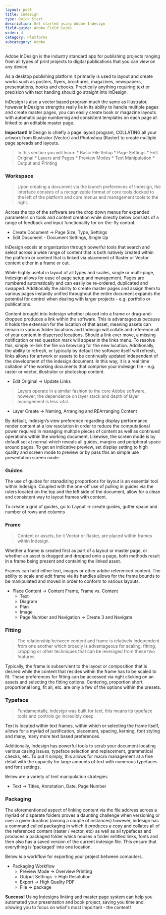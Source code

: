 ```yaml
---
layout: post
title: Indesign
type: Quick Start
description: Get started using Adobe Indesign
field-guide: Adobe Field Guide
order: 4
category: Platforms
subcategory: Adobe
---
```


Adobe InDesign is the industry standard app for publishing projects ranging from all types of print projects to digital publications that you can view on any device. 

As a desktop publishing platform it primarily is used to layout and create works such as posters, flyers, brochures, magazines, newspapers, presentations, books and ebooks. Practically anything requiring text or precision with text handing should go straight into InDesign.

InDesign is also a vector based program much the same as Illustrator, however InDesigns strengths really lie in its ability to handle multiple pages and create master pages, you can easily create book or magazine layouts with automatic page numbering and consistent templates on each page all linked to an editable master page. 

<div class="alert alert-warning"><strong>Important!</strong> InDesign is chiefly a page layout program, COLLATING all your artwork from Illustrator (Vector) and Photoshop (Raster) to create multiple page spreads and layouts.
</div>

> In this section you will learn:
    * Basic File Setup
    * Page Settings
    * Edit Original
    * Layers and Pages
    * Preview Modes
    * Text Manipulation
    * Output and Printing

### Workspace

>Upon creating a document via the launch preferences of Indesign, the interface consists of a recognizable format of core tools docked to the left of the platform and core menus and management tools to the right. 

Across the top of the software are the drop down menus for expanded parameters on tools and content creation while directly below consists of a range of feedback and input functionality for on-the-fly control. 

* Create Document → Page Size, Type, Settings
* Edit Document - Document Settings, Single Up

InDesign excels at organization through powerful tools that search and select across a wide range of content that is both natively created within the platform or content that is linked via placement of Raster or Vector content either in a frame or out. 

While highly useful in layout of all types and scales, single or multi-page, Indesign allows for ease of page setup and management. Pages are numbered automatically and can easily be re-ordered, duplicated and swapped. Additionally the ability to create master pages and assign them to various pages instantly unified throughout the entire document expands the potential for control when dealing with larger projects - e.g. portfolio or publications. 

Content brought into Indesign whether placed into a frame or drag-and-dropped produces a link within the software. This is advantageous because it holds the extension for the location of that asset, meaning assets can remain in various folder locations and Indesign will collate and reference all of your content in dispersed locations. Should a link ever move, a missing notification or red question mark will appear in the links menu. To resolve this, simply re-link the file via browsing for the new location. Additionally, the ability to refresh, or typically by default the software itself will refresh, links allows for artwork or assets to be continually updated independent of the development of the indesign document. In this way, it is a real time collation of the working documents that comprise your indesign file - e.g. raster or vector, illustrator or photoshop content. 

* Edit Original → Update Links

>Layers operate in a similar fashion to the core Adobe software, however, the dependence on layer stack and depth of layer management is less vital.

* Layer Create → Naming, Arranging and REArranging Content

By default, Indesign’s view preference regarding display performance render content at a low resolution in order to reduce the computational power required in managing multiple pieces of content as well as continued operations within the working document. Likewise, the screen mode is by default set at normal which reveals all guides, margins and peripheral space around pages. To get an indicative preview, set display setting to high quality and screen mode to preview or by pass this an simple use presentation screen mode. 


### Guides

The use of guides for stanadizing proportions for layout is an essential tool within Indesign. Coupled with the one-off use of pulling in guides via the rulers located on the top and the left side of the document, allow for a clean and consistent way to layout frames with content. 

<div class="alert alert-info"><span class="glyphicon glyphicon-hand-right" aria-hidden="true"></span> To create a grid of guides, go to Layout → create guides, gutter space and number of rows and columns
</div>


### Frame

>Content or assets, be it Vector or Raster, are placed within frames within Indesign. 

Whether a frame is created first as part of a layout or master page, or whether an asset is dragged and dropped onto a page, both methods result in a frame being present and containing the linked asset. 

Frames can hold either text, images or other adobe referenced content. The ability to scale and edit frame via its handles allows for the frame bounds to be manipulated and moved in order to conform to various layouts.

* Place Content → Content Frame, Frame vs. Content
    * Text
    * Diagram
    * Plan
    * Image
    * Page Number and Navigation → Create 3 and Navigate


### Fitting

>The relationship between content and frame is relatively independent from one another which broadly is advantageous for scaling, fitting, cropping or other techniques that can be leveraged from these two features. 

Typically, the frame is subservient to the layout or composition that is desired while the content that resides within the frame has to be scaled to fit. These preferences for fitting can be accessed via right clicking on an assets and selecting the fitting options. Centering, proportion short, proportional long, fit all, etc. are only a few of the options within the presets. 


### Typeface

>Fundamentally, indesign was built for text, this means its typeface tools and controls go incredibly deep. 

Text is located within text frames, within which or selecting the frame itself, allows for a myriad of justification, placement, spacing, kerning, font styling and many, many more text based preferences. 

Additionally, Indesign has powerful tools to scrub your document locating various casing issues, typeface selection and replacement, grammatical checks, etc. To put it simply, this allows for macro management at a fine detail with the capacity for large amounts of text with numerous typefaces and font settings. 

<div class="alert alert-info"><span class="glyphicon glyphicon-hand-down" aria-hidden="true"></span> Below are a variety of text manipulation strategies
</div>


* Text →  Titles, Annotation, Date, Page Number


### Packaging

The aforementioned aspect of linking content via the file address across a myriad of disparate folders proves a daunting challenge when versioning or over a given duration (among a couple of instances) however, indesign has a command called packaging in which it produces a copy and collates all of the referenced content (raster / vector, etc) as well as all typefaces and produces a packaged folder which houses a folder entitled links, fonts and then also has a saved version of the current indesign file. This ensure that everything is ‘packaged’ into one location.

<div class="alert alert-info"><span class="glyphicon glyphicon-hand-down" aria-hidden="true"></span> Below is a workflow for exporting your project between computers.
</div>

* Packaging Workflow
    * Preview Mode → Overview Printing
    * Output Settings → High Resolution
    * Export → High Quality PDF
    * File → package


<div class="alert alert-success"><strong>Success!</strong> Using Indesigns linking and master page system can help you automated your presentation and book project, saving you time and allowing you to focus on what's most important - the content!</div>
